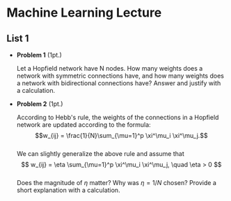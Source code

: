 # Machine Learning Lecture


## List 1

* __Problem 1__ (1pt.)

  Let a Hopfield network have N nodes. How many weights does a network with symmetric connections have, and how many weights does a network with bidirectional connections have? Answer and justify with a calculation.  

* __Problem 2__ (1pt.)

  According to Hebb's rule, the weights of the connections in a Hopfield network are updated according to the formula:\
  $$w_{ij} = \frac{1}{N}\sum_{\mu=1}^p \xi^\mu_i \xi^\mu_j.$$   
  We can slightly generalize the above rule and assume that\
  $$
  w_{ij} = \eta \sum_{\mu=1}^p \xi^\mu_i \xi^\mu_j, \quad \eta > 0 
  $$\
  Does the magnitude of  $\eta$ matter? Why was  $\eta=1/N$ chosen? Provide a short explanation with a calculation. 



